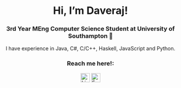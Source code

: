 <h1 align="center">Hi, I’m Daveraj!</h1>
<h3 align="center">3rd Year MEng Computer Science Student at University of Southampton 📖</h3>
<p align="center">
I have experience in Java, C#, C/C++, Haskell, JavaScript and Python. 
</p>
<h3 align="center">Reach me here!:</h3>
<p align="center">
<a href="https://www.linkedin.com/in/daverajnothay/"><img src="https://cdn.jsdelivr.net/gh/dmhendricks/signature-social-icons/icons/round-flat-filled/50px/linkedin.png" alt="LinkedIn" title="LinkedIn" width="25" height="25" /></a>
<a href="mailto:daveraj.singh@outlook.com"><img src="https://cdn.jsdelivr.net/gh/dmhendricks/signature-social-icons/icons/round-flat-filled/50px/mail.png" alt="Email" title="Email" width="25" height="25" /></a>
</p>
<!---
daverajSingh/daverajSingh is a ✨ special ✨ repository because its `README.md` (this file) appears on your GitHub profile.
You can click the Preview link to take a look at your changes.
--->
